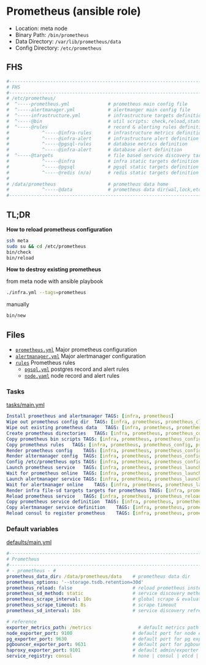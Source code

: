 # Prometheus (ansible role)

* Location: meta node
* Binary Path: `/bin/prometheus`
* Data Directory: `/var/lib/prometheus/data`
* Config Directory: `/etc/prometheus`


## FHS


```bash
#------------------------------------------------------------------------------
# FHS
#------------------------------------------------------------------------------
# /etc/prometheus/
#  ^-----prometheus.yml              # prometheus main config file
#  ^-----alertmanager.yml            # alertmanger main config file
#  ^-----infrastructure.yml          # infrastructure targets definition
#  ^-----@bin                        # util scripts: check,reload,status,new
#  ^-----@rules                      # record & alerting rules definition
#            ^-----@infra-rules      # infrastructure metrics definition
#            ^-----@infra-alert      # infrastructure alert definition
#            ^-----@pgsql-rules      # database metrics definition
#            ^-----@infra-alert      # database alert definition
#  ^-----@targets                    # file based service discovery targets definition
#            ^-----@infra            # infra static targets definition
#            ^-----@pgsql            # pgsql static targets definition
#            ^-----@redis (n/a)      # redis static targets definition (not exists for now)
#
# /data/prometheus                   # prometheus data home
#            ^-----@data             # prometheus data dir(wal,lock,etc...)
#------------------------------------------------------------------------------
```



## TL;DR

**How to reload prometheus configuration**

```bash
ssh meta
sudo su && cd /etc/prometheus
bin/check
bin/reload
```

**How to destroy existing prometheus**

from meta node with ansible playbook

```bash
./infra.yml --tags=prometheus
```

manually

```bash
bin/new
```

## Files

* [`prometheus.yml`](files/prometheus.yml) Major prometheus configuration
* [`alertmanager.yml`](files/alertmanager.yml) Major alertmanager configuration
* [`rules`](files/rules/) Prometheus rules
  * [`pgsql.yml`](files/rules/alert.yaml) postgres record and alert rules 
  * [`node.yaml`](files/rules/node.yml) node record and alert rules


### Tasks

[tasks/main.yml](tasks/main.yml)

```yaml
Install prometheus and alertmanager	TAGS: [infra, prometheus]
Wipe out prometheus config dir	TAGS: [infra, prometheus, prometheus_clean]
Wipe out existing prometheus data	TAGS: [infra, prometheus, prometheus_clean]
Create prometheus directories	TAGS: [infra, prometheus, prometheus_config]
Copy prometheus bin scripts	TAGS: [infra, prometheus, prometheus_config]
Copy prometheus rules	TAGS: [infra, prometheus, prometheus_config, prometheus_rules]
Render prometheus config	TAGS: [infra, prometheus, prometheus_config]
Render altermanager config	TAGS: [infra, prometheus, prometheus_config]
Config /etc/prometheus opts	TAGS: [infra, prometheus, prometheus_config]
Launch prometheus service	TAGS: [infra, prometheus, prometheus_launch]
Wait for prometheus online	TAGS: [infra, prometheus, prometheus_launch]
Launch alertmanager service	TAGS: [infra, prometheus, prometheus_launch]
Wait for alertmanager online	TAGS: [infra, prometheus, prometheus_launch]
Render infra file-sd targets targets for prometheus	TAGS: [infra, prometheus, prometheus_infra_targets]
Reload prometheus service	TAGS: [infra, prometheus, prometheus_reload]
Copy prometheus service definition	TAGS: [infra, prometheus, prometheus_register]
Copy alertmanager service definition	TAGS: [infra, prometheus, prometheus_register]
Reload consul to register prometheus	TAGS: [infra, prometheus, prometheus_register]
```

### Default variables

[defaults/main.yml](defaults/main.yml)

```yaml
#------------------------------------------------------------------------------
# Prometheus
#------------------------------------------------------------------------------
# - prometheus - #
prometheus_data_dir: /data/prometheus/data    # prometheus data dir
prometheus_options: '--storage.tsdb.retention=30d'
prometheus_reload: false                      # reload prometheus instead of recreate it
prometheus_sd_method: static                  # service discovery method: static|consul|etcd
prometheus_scrape_interval: 10s               # global scrape & evaluation interval
prometheus_scrape_timeout: 8s                 # scrape timeout
prometheus_sd_interval: 10s                   # service discovery refresh interval

# reference
exporter_metrics_path: /metrics                 # default metrics path (only for job 'pg')
node_exporter_port: 9100                      # default port for node exporter
pg_exporter_port: 9630                        # default port for pg exporter
pgbouncer_exporter_port: 9631                 # default port for pgbouncer exporter
haproxy_exporter_port: 9101                   # default admin/exporter port
service_registry: consul                      # none | consul | etcd | both
```